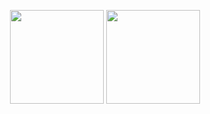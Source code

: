 <p align="center"> <img align="center" src="http://github-profile-summary-cards.vercel.app/api/cards/repos-per-language?username=Dheeraj-02NK&theme=github" height="150em"/>
<img align="center" src="http://github-profile-summary-cards.vercel.app/api/cards/stats?username=Dheeraj-02NK&theme=github" height="150em" /></p>




